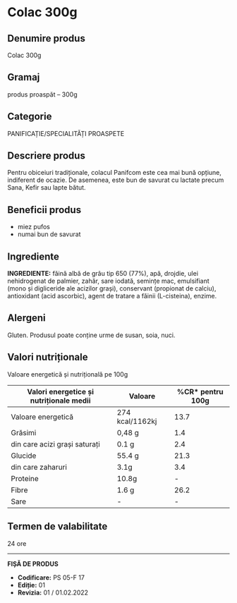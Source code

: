 # Colac 300g

## Denumire produs
Colac 300g

## Gramaj
produs proaspăt – 300g

## Categorie
PANIFICAȚIE/SPECIALITĂȚI PROASPETE


## Descriere produs
Pentru obiceiuri tradiționale, colacul Panifcom este cea mai bună opțiune, indiferent de ocazie. De asemenea, este bun de savurat cu lactate precum Sana, Kefir sau lapte bătut.

## Beneficii produs
- miez pufos
- numai bun de savurat

## Ingrediente
**INGREDIENTE:** făină albă de grâu tip 650 (77%), apă, drojdie, ulei nehidrogenat de palmier, zahăr, sare iodată, semințe mac, emulsifiant (mono și digliceride ale acizilor grași), conservant (propionat de calciu), antioxidant (acid ascorbic), agent de tratare a făinii (L-cisteina), enzime.

## Alergeni
Gluten. Produsul poate conține urme de susan, soia, nuci.

## Valori nutriționale
Valoare energetică și nutrițională pe 100g

| Valori energetice și nutriționale medii | Valoare | %CR\* pentru 100g |
|-----------------------------------------|---------|-------------------|
| Valoare energetică                      | 274 kcal/1162kj | 13.7             |
| Grăsimi                                 | 0,48 g  | 1.4              |
| din care acizi grași saturați           | 0.1 g   | 2.4              |
| Glucide                                 | 55.4 g  | 21.3             |
| din care zaharuri                       | 3.1g    | 3.4              |
| Proteine                                | 10.8g   | -                |
| Fibre                                   | 1.6 g   | 26.2             |
| Sare                                    | -       | -                |


## Termen de valabilitate
24 ore

---
**FIȘĂ DE PRODUS**
- **Codificare:** PS 05-F 17
- **Ediție:** 01
- **Revizia:** 01 / 01.02.2022
